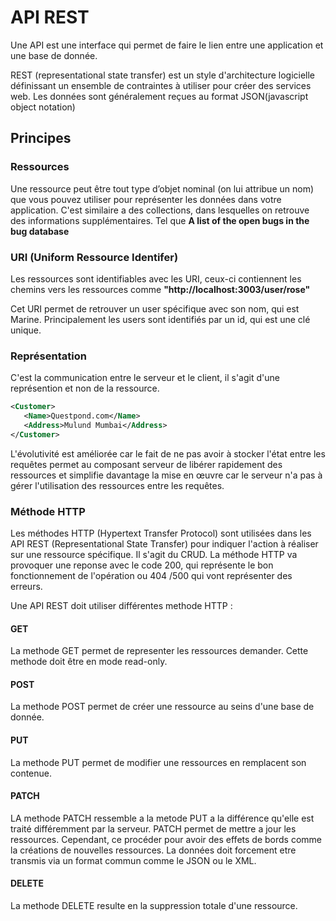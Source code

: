 <h1> API REST</h1>

Une API est une interface qui permet de faire le lien entre une application et une base de donnée.

REST (representational state transfer) est un style d'architecture logicielle définissant un ensemble de contraintes à utiliser pour créer des services web.
Les données sont généralement reçues au format JSON(javascript object notation)

## Principes

### Ressources

Une ressource peut être tout type d’objet nominal (on lui attribue un nom) que vous pouvez utiliser pour représenter les données dans votre application.
C'est similaire a des collections, dans lesquelles on retrouve des informations supplémentaires.
Tel que
**A list of the open bugs in the bug database**

### URI (Uniform Ressource Identifer)

Les ressources sont identifiables avec les URI, ceux-ci contiennent les chemins vers les ressources comme
**"http://localhost:3003/user/rose"**

Cet URI permet de retrouver un user spécifique avec son nom, qui est Marine.
Principalement les users sont identifiés par un id, qui est une clé unique.

### Représentation

C'est la communication entre le serveur et le client, il s'agit d'une représention et non de la ressource.

```XML
<Customer>
   <Name>Questpond.com</Name>
   <Address>Mulund Mumbai</Address>
</Customer>
```

L'évolutivité est améliorée car le fait de ne pas avoir à stocker l'état entre les requêtes permet au composant serveur de libérer rapidement des ressources et simplifie davantage la mise en œuvre car le serveur n'a pas à gérer l'utilisation des ressources entre les requêtes.

### Méthode HTTP

Les méthodes HTTP (Hypertext Transfer Protocol) sont utilisées dans les API REST (Representational State Transfer) pour indiquer l'action à réaliser sur une ressource spécifique.
Il s'agit du CRUD. La méthode HTTP va provoquer une reponse avec le code 200, qui représente le bon fonctionnement de l'opération ou 404 /500 qui vont représenter des erreurs.

Une API REST doit utiliser différentes methode HTTP :

#### GET
La methode GET permet de representer les ressources demander. Cette methode doit être en mode read-only.

#### POST
La methode POST permet de créer une ressource au seins d'une base de donnée. 

#### PUT
La methode PUT permet de modifier une ressources en remplacent son contenue. 

#### PATCH
LA methode PATCH ressemble a la metode PUT a la différence qu'elle est traité différemment par la serveur. PATCH permet de mettre a jour les ressources. Cependant, ce procéder pour avoir des effets de bords comme la créations de nouvelles ressources. La données doit forcement etre transmis via un format commun comme le JSON ou le XML.

#### DELETE
La methode DELETE resulte en la suppression totale d'une ressource.


